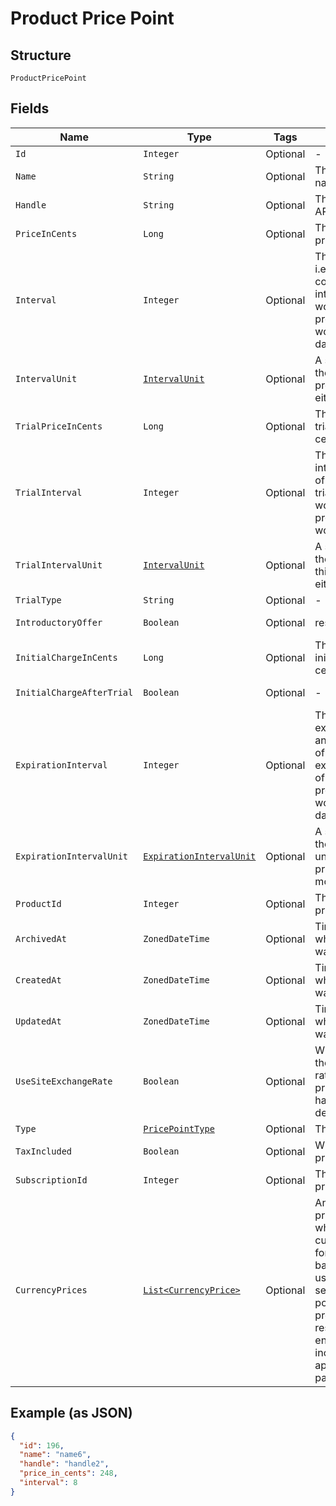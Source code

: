 
# Product Price Point

## Structure

`ProductPricePoint`

## Fields

| Name | Type | Tags | Description | Getter | Setter |
|  --- | --- | --- | --- | --- | --- |
| `Id` | `Integer` | Optional | - | Integer getId() | setId(Integer id) |
| `Name` | `String` | Optional | The product price point name | String getName() | setName(String name) |
| `Handle` | `String` | Optional | The product price point API handle | String getHandle() | setHandle(String handle) |
| `PriceInCents` | `Long` | Optional | The product price point price, in integer cents | Long getPriceInCents() | setPriceInCents(Long priceInCents) |
| `Interval` | `Integer` | Optional | The numerical interval. i.e. an interval of ‘30’ coupled with an interval_unit of day would mean this product price point would renew every 30 days | Integer getInterval() | setInterval(Integer interval) |
| `IntervalUnit` | [`IntervalUnit`](../../doc/models/interval-unit.md) | Optional | A string representing the interval unit for this product price point, either month or day | IntervalUnit getIntervalUnit() | setIntervalUnit(IntervalUnit intervalUnit) |
| `TrialPriceInCents` | `Long` | Optional | The product price point trial price, in integer cents | Long getTrialPriceInCents() | setTrialPriceInCents(Long trialPriceInCents) |
| `TrialInterval` | `Integer` | Optional | The numerical trial interval. i.e. an interval of ‘30’ coupled with a trial_interval_unit of day would mean this product price point trial would last 30 days | Integer getTrialInterval() | setTrialInterval(Integer trialInterval) |
| `TrialIntervalUnit` | [`IntervalUnit`](../../doc/models/interval-unit.md) | Optional | A string representing the trial interval unit for this product price point, either month or day | IntervalUnit getTrialIntervalUnit() | setTrialIntervalUnit(IntervalUnit trialIntervalUnit) |
| `TrialType` | `String` | Optional | - | String getTrialType() | setTrialType(String trialType) |
| `IntroductoryOffer` | `Boolean` | Optional | reserved for future use | Boolean getIntroductoryOffer() | setIntroductoryOffer(Boolean introductoryOffer) |
| `InitialChargeInCents` | `Long` | Optional | The product price point initial charge, in integer cents | Long getInitialChargeInCents() | setInitialChargeInCents(Long initialChargeInCents) |
| `InitialChargeAfterTrial` | `Boolean` | Optional | - | Boolean getInitialChargeAfterTrial() | setInitialChargeAfterTrial(Boolean initialChargeAfterTrial) |
| `ExpirationInterval` | `Integer` | Optional | The numerical expiration interval. i.e. an expiration_interval of ‘30’ coupled with an expiration_interval_unit of day would mean this product price point would expire after 30 days | Integer getExpirationInterval() | setExpirationInterval(Integer expirationInterval) |
| `ExpirationIntervalUnit` | [`ExpirationIntervalUnit`](../../doc/models/expiration-interval-unit.md) | Optional | A string representing the expiration interval unit for this product price point, either month, day or never | ExpirationIntervalUnit getExpirationIntervalUnit() | setExpirationIntervalUnit(ExpirationIntervalUnit expirationIntervalUnit) |
| `ProductId` | `Integer` | Optional | The product id this price point belongs to | Integer getProductId() | setProductId(Integer productId) |
| `ArchivedAt` | `ZonedDateTime` | Optional | Timestamp indicating when this price point was archived | ZonedDateTime getArchivedAt() | setArchivedAt(ZonedDateTime archivedAt) |
| `CreatedAt` | `ZonedDateTime` | Optional | Timestamp indicating when this price point was created | ZonedDateTime getCreatedAt() | setCreatedAt(ZonedDateTime createdAt) |
| `UpdatedAt` | `ZonedDateTime` | Optional | Timestamp indicating when this price point was last updated | ZonedDateTime getUpdatedAt() | setUpdatedAt(ZonedDateTime updatedAt) |
| `UseSiteExchangeRate` | `Boolean` | Optional | Whether or not to use the site's exchange rate or define your own pricing when your site has multiple currencies defined. | Boolean getUseSiteExchangeRate() | setUseSiteExchangeRate(Boolean useSiteExchangeRate) |
| `Type` | [`PricePointType`](../../doc/models/price-point-type.md) | Optional | The type of price point | PricePointType getType() | setType(PricePointType type) |
| `TaxIncluded` | `Boolean` | Optional | Whether or not the price point includes tax | Boolean getTaxIncluded() | setTaxIncluded(Boolean taxIncluded) |
| `SubscriptionId` | `Integer` | Optional | The subscription id this price point belongs to | Integer getSubscriptionId() | setSubscriptionId(Integer subscriptionId) |
| `CurrencyPrices` | [`List<CurrencyPrice>`](../../doc/models/currency-price.md) | Optional | An array of currency pricing data is available when multiple currencies are defined for the site. It varies based on the use_site_exchange_rate setting for the price point. This parameter is present only in the response of read endpoints, after including the appropriate query parameter. | List<CurrencyPrice> getCurrencyPrices() | setCurrencyPrices(List<CurrencyPrice> currencyPrices) |

## Example (as JSON)

```json
{
  "id": 196,
  "name": "name6",
  "handle": "handle2",
  "price_in_cents": 248,
  "interval": 8
}
```

